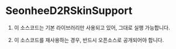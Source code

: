 # SeonheeD2RSkinSupport

1. 이 소스코드는 기본 라이브러리만 사용되고 있어, 그대로 실행 가능합니다.

2. 이 소스코드를 재사용하는 경우, 반드시 오픈소스로 공개되어야 합니다.
